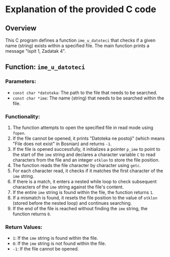 # Explanation of the provided C code

## Overview
This C program defines a function `ime_u_datoteci` that checks if a given name (string) exists within a specified file. The main function prints a message "Ispit 1, Zadatak 4".

## Function: `ime_u_datoteci`

### Parameters:
- `const char *datoteka`: The path to the file that needs to be searched.
- `const char *ime`: The name (string) that needs to be searched within the file.

### Functionality:
1. The function attempts to open the specified file in read mode using `fopen`.
2. If the file cannot be opened, it prints "Datoteka ne postoji" (which means "File does not exist" in Bosnian) and returns `-1`.
3. If the file is opened successfully, it initializes a pointer `p_ime` to point to the start of the `ime` string and declares a character variable `C` to read characters from the file and an integer `otklon` to store the file position.
4. The function reads the file character by character using `getc`.
5. For each character read, it checks if it matches the first character of the `ime` string.
6. If there is a match, it enters a nested while loop to check subsequent characters of the `ime` string against the file's content.
7. If the entire `ime` string is found within the file, the function returns `1`.
8. If a mismatch is found, it resets the file position to the value of `otklon` (stored before the nested loop) and continues searching.
9. If the end of the file is reached without finding the `ime` string, the function returns `0`.

### Return Values:
- `1`: If the `ime` string is found within the file.
- `0`: If the `ime` string is not found within the file.
- `-1`: If the file cannot be opened.

